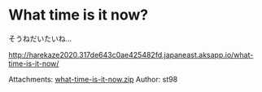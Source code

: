 # What time is it now?

そうねだいたいね…

http://harekaze2020.317de643c0ae425482fd.japaneast.aksapp.io/what-time-is-it-now/

Attachments: [what-time-is-it-now.zip](https://static.harekaze.com/web/what-time-is-it-now/9f8166f7d1a170ce19e98278035b1329b73647ab/what-time-is-it-now.zip)
Author: st98
